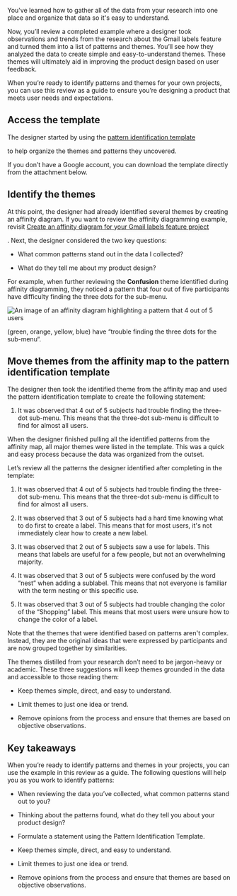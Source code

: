 

You've learned how to gather all of the data from your research into one place and organize that data so it's easy to understand. 

Now, you’ll review a completed example where a designer took observations and trends from the research about the Gmail labels feature and turned them into a list of patterns and themes. You’ll see how they analyzed the data to create simple and easy-to-understand themes. These themes will ultimately aid in improving the product design based on user feedback. 

When you’re ready to identify patterns and themes for your own projects, you can use this review as a guide to ensure you’re designing a product that meets user needs and expectations.

## **Access the template**

The designer started by using the [pattern identification template](https://docs.google.com/document/u/3/d/11XK05xs8H6z96-dKHGbxFrly1wozaRZWbRu_8niU6qk/template/preview)

to help organize the themes and patterns they uncovered.

If you don’t have a Google account, you can download the template directly from the attachment below.

[](https://d3c33hcgiwev3.cloudfront.net/sEN6LeGEQI2Dei3hhNCNMg_6f1b79e29c9148be83305676442e31f1_Google-UX-Design-Certificate---Pattern-Identification-Template-.docx?Expires=1745020800&Signature=TSS2-Dm2EIVbc65QLix1jhS79e07ikpwdLwPeZ66qaAoZhBcYFM01xDAx~XVM7f~RjsIM1X6QuunAIc0J2UTZT4b6KWPOOBVyRxORnaQoWi0NvsPMKIQjEBQHPzI7bzfve7W0~X23yNQgC5QIeHx~uyhEg3Di2zGAWyP7Zo9r8w_&Key-Pair-Id=APKAJLTNE6QMUY6HBC5A)

## **Identify the themes**

At this point, the designer had already identified several themes by creating an affinity diagram. If you want to review the affinity diagramming example, revisit [Create an affinity diagram for your Gmail labels feature project](https://www.coursera.org/learn/conduct-ux-research/quiz/LHPjz/activity-create-an-affinity-diagram)

. Next, the designer considered the two key questions:

- What common patterns stand out in the data I collected? 
    
- What do they tell me about my product design?
    

For example, when further reviewing the **Confusion** theme identified during affinity diagramming, they noticed a pattern that four out of five participants have difficulty finding the three dots for the sub-menu.

![An image of an affinity diagram highlighting a pattern that 4 out of 5 users](https://d3c33hcgiwev3.cloudfront.net/imageAssetProxy.v1/zQl8Ld4RSgGN0d4ulT_MTg_21c05ff492ae49f88bc8f5e939de9df1_hOvmeTVGYgC0Wc12yz2zkSsxEqhYHKYM7XRj7GeKe-uZe16DGw_ztXcgz-PP_23r0tYytYzza1nUSq6AD92H2aqLro3pAjsUnNRoDaSh221PbqSAMTcQeI8_Rduvoyjc8vXKRePUxjMWuewH4NpBpcKEfudz6jU2BnL5hLW1OUf31u38K5vEwvILfx-BPcQ?expiry=1745020800000&hmac=iZ7VhJdZrnKPlXVfL-tTfNSgXKtZAFhzJTKDa3UOECY)

(green, orange, yellow, blue) have “trouble finding the three dots for the sub-menu“.

## **Move themes from the affinity map to the pattern identification template**

The designer then took the identified theme from the affinity map and used the pattern identification template to create the following statement:

1. It was observed that 4 out of 5 subjects had trouble finding the three-dot sub-menu. This means that the three-dot sub-menu is difficult to find for almost all users.
    

When the designer finished pulling all the identified patterns from the affinity map, all major themes were listed in the template. This was a quick and easy process because the data was organized from the outset. 

Let’s review all the patterns the designer identified after completing in the template: 

1. It was observed that 4 out of 5 subjects had trouble finding the three-dot sub-menu. This means that the three-dot sub-menu is difficult to find for almost all users.
    
2. It was observed that 3 out of 5 subjects had a hard time knowing what to do first to create a label. This means that for most users, it's not immediately clear how to create a new label.
    
3. It was observed that 2 out of 5 subjects saw a use for labels. This means that labels are useful for a few people, but not an overwhelming majority.
    
4. It was observed that 3 out of 5 subjects were confused by the word “nest” when adding a sublabel. This means that not everyone is familiar with the term nesting or this specific use.
    
5. It was observed that 3 out of 5 subjects had trouble changing the color of the “Shopping” label. This means that most users were unsure how to change the color of a label.
    

Note that the themes that were identified based on patterns aren't complex. Instead, they are the original ideas that were expressed by participants and are now grouped together by similarities. 

The themes distilled from your research don’t need to be jargon-heavy or academic. These three suggestions will keep themes grounded in the data and accessible to those reading them:

- Keep themes simple, direct, and easy to understand. 
    
- Limit themes to just one idea or trend. 
    
- Remove opinions from the process and ensure that themes are based on objective observations. 
    

## **Key takeaways**

When you’re ready to identify patterns and themes in your projects, you can use the example in this review as a guide. The following questions will help you as you work to identify patterns:

- When reviewing the data you’ve collected, what common patterns stand out to you?
    
- Thinking about the patterns found, what do they tell you about your product design? 
    
- Formulate a statement using the Pattern Identification Template.
    
- Keep themes simple, direct, and easy to understand.
    
- Limit themes to just one idea or trend.
    
- Remove opinions from the process and ensure that themes are based on objective observations.